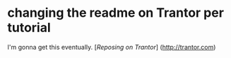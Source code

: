 # changing the readme on Trantor per tutorial

I'm gonna get this eventually.
[*Reposing on Trantor*] (http://trantor.com)
